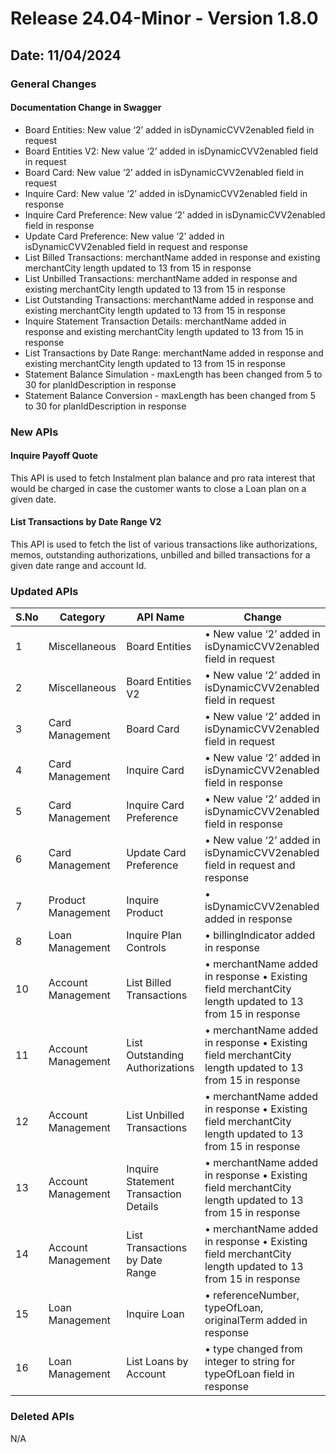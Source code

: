 # Release 24.04-Minor - Version 1.8.0

## Date: 11/04/2024

### General Changes

#### Documentation Change in Swagger

- Board Entities: New value ‘2’ added in isDynamicCVV2enabled field in request
- Board Entities V2: New value ‘2’ added in isDynamicCVV2enabled field in request
- Board Card: New value ‘2’ added in isDynamicCVV2enabled field in request
- Inquire Card: New value ‘2’ added in isDynamicCVV2enabled field in response
- Inquire Card Preference: New value ‘2’ added in isDynamicCVV2enabled field in response
- Update Card Preference: New value ‘2’ added in isDynamicCVV2enabled field in request and response
- List Billed Transactions: merchantName added in response and existing merchantCity length updated to 13 from 15 in response
- List Unbilled Transactions: merchantName added in response and existing merchantCity length updated to 13 from 15 in response
- List Outstanding Transactions: merchantName added in response and existing merchantCity length updated to 13 from 15 in response
- Inquire Statement Transaction Details: merchantName added in response and existing merchantCity length updated to 13 from 15 in response
- List Transactions by Date Range: merchantName added in response and existing merchantCity length updated to 13 from 15 in response
- Statement Balance Simulation - maxLength has been changed from 5 to 30 for planIdDescription in response
- Statement Balance Conversion - maxLength has been changed from 5 to 30 for planIdDescription in response

### New APIs

#### Inquire Payoff Quote

This API is used to fetch Instalment plan balance and pro rata interest that would be charged in case the customer wants to close a Loan plan on a given date.

#### List Transactions by Date Range V2

This API is used to fetch the list of various transactions like authorizations, memos, outstanding authorizations, unbilled and billed transactions for a given date range and account Id.

### Updated APIs

| S.No | Category             | API Name                               | Change                                                                                                        |
|------|----------------------|----------------------------------------|---------------------------------------------------------------------------------------------------------------|
| 1    | Miscellaneous        | Board Entities                         | • New value ‘2’ added in isDynamicCVV2enabled field in request                                                |
| 2    | Miscellaneous        | Board Entities V2                      | • New value ‘2’ added in isDynamicCVV2enabled field in request                                                |
| 3    | Card Management      | Board Card                             | • New value ‘2’ added in isDynamicCVV2enabled field in request                                                |
| 4    | Card Management      | Inquire Card                           | • New value ‘2’ added in isDynamicCVV2enabled field in response                                               |
| 5    | Card Management      | Inquire Card Preference                | • New value ‘2’ added in isDynamicCVV2enabled field in response                                               |
| 6    | Card Management      | Update Card Preference                 | • New value ‘2’ added in isDynamicCVV2enabled field in request and response                                   |
| 7    | Product Management   | Inquire Product                        | • isDynamicCVV2enabled added in response                                                                      |
| 8    | Loan Management      | Inquire Plan Controls                  | • billingIndicator added in response                                                                          |
| 10   | Account Management   | List Billed Transactions               | • merchantName added in response  • Existing field merchantCity length updated to 13 from 15 in response                                        |
| 11   | Account Management   | List Outstanding Authorizations        | • merchantName added in response  • Existing field merchantCity length updated to 13 from 15 in response                                        |
| 12   | Account Management   | List Unbilled Transactions             | • merchantName added in response  • Existing field merchantCity length updated to 13 from 15 in response                                        |
| 13   | Account Management   | Inquire Statement Transaction Details  | • merchantName added in response  • Existing field merchantCity length updated to 13 from 15 in response                                        |
| 14   | Account Management   | List Transactions by Date Range        | • merchantName added in response  • Existing field merchantCity length updated to 13 from 15 in response                                        |
| 15   | Loan Management      | Inquire Loan                           | • referenceNumber, typeOfLoan, originalTerm added in response                                                 |
| 16   | Loan Management      | List Loans by Account                  | • type changed from integer to string for typeOfLoan field in response                                        |

### Deleted APIs

N/A
